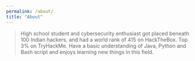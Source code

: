 ```yaml
---
permalink: /about/
title: "About"
---
```


> High school student and cybersecurity enthusiast got placed beneath 100 Indian hackers, and had a world rank of 415 on HackTheBox. Top 3% on TryHackMe. Have a basic understanding of Java, Python and Bash script and enjoys learning new things in this field.